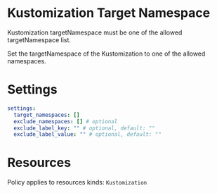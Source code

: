 # Kustomization Target Namespace

Kustomization targetNamespace must be one of the allowed targetNamespace list.

Set the targetNamespace of the Kustomization to one of the allowed namespaces.

# Settings

```yaml
settings:
  target_namespaces: []
  exclude_namespaces: [] # optional
  exclude_label_key: "" # optional, default: ""
  exclude_label_value: "" # optional, default: ""
```

# Resources

Policy applies to resources kinds:
`Kustomization`
